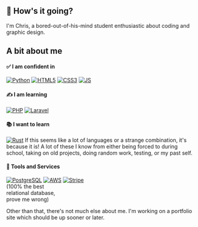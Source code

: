 ## <span style="text-decoration: none;">👋 How's it going?</span>
<p>I'm Chris, a bored-out-of-his-mind student enthusiastic about coding and graphic design.</p>

## A bit about me

#### ✅ I am confident in
[![Python](https://img.shields.io/badge/Python-3776AB?style=for-the-badge&logo=python&logoColor=white)](https://www.python.org)
[![HTML5](https://img.shields.io/badge/html5-%23E34F26.svg?style=for-the-badge&logo=html5&logoColor=white)](https://developer.mozilla.org/en-US/docs/Web/HTML)
[![CSS3](https://img.shields.io/badge/css3-%231572B6.svg?style=for-the-badge&logo=css3&logoColor=white)](https://developer.mozilla.org/en-US/docs/Web/CSS)
[![JS](https://img.shields.io/badge/JavaScript-F7DF1E?style=for-the-badge&logo=javascript&logoColor=black)](https://developer.mozilla.org/en-US/docs/Web/JavaScript)

#### ✍️ I am learning
[![PHP](https://img.shields.io/badge/PHP-777BB4?style=for-the-badge&logo=php&logoColor=white)](https://www.php.net)
[![Laravel](https://img.shields.io/badge/Laravel-FF2D20?style=for-the-badge&logo=laravel&logoColor=white)](https://laravel.com/)
#### 📚 I want to learn

[![Rust](https://img.shields.io/badge/Rust-000000?style=for-the-badge&logo=rust&logoColor=white)](https://www.rust-lang.org/)
If this seems like a lot of languages or a strange combination, it's because it is! A lot of these I know from either being forced to during school, taking on old projects, doing random work, testing, or my past self.

#### 🔧 Tools and Services
[![PostgreSQL](https://img.shields.io/badge/PostgreSQL-316192?style=for-the-badge&logo=postgresql&logoColor=white)](https://www.postgresql.org) 
[![AWS](https://img.shields.io/badge/AWS-%23FF9900.svg?style=for-the-badge&logo=amazon-aws&logoColor=white)](https://aws.amazon.com/)
[![Stripe](https://img.shields.io/badge/Stripe-626CD9?style=for-the-badge&logo=Stripe&logoColor=white)](https://www.stripe.com)<br />(100% the best<br /> relational database, <br />prove me wrong)

Other than that, there's not much else about me. I'm working on a portfolio site which should be up sooner or later.
